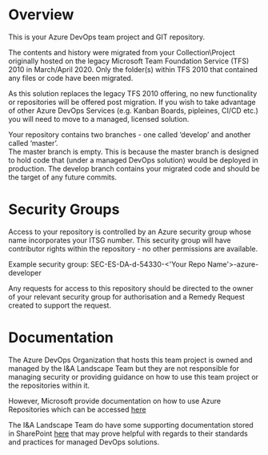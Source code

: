 # Overview
This is your Azure DevOps team project and GIT repository.

The contents and history were migrated from your Collection\Project originally hosted on the legacy Microsoft Team Foundation Service (TFS) 2010 in March/April 2020.  Only the folder(s) within TFS 2010 that contained any files or code have been migrated.  

As this solution replaces the legacy TFS 2010 offering, no new functionality or repositories will be offered post migration.  If you wish to take advantage of other Azure DevOps Services (e.g. Kanban Boards, pipleines, CI/CD etc.) you will need to move to a managed, licensed solution.  

Your repository contains two branches - one called ‘develop’ and another called ‘master’.  
The master branch is empty. This is because the master branch is designed to hold code that (under a managed DevOps solution) would be deployed in production.
The develop branch contains your migrated code and should be the target of any future commits.  

# Security Groups
Access to your repository is controlled by an Azure security group whose name incorporates your ITSG number.  This security group will have contributor rights within the repository - no other permissions are available.  

Example security group: SEC-ES-DA-d-54330-<'Your Repo Name'>-azure-developer
  
Any requests for access to this repository should be directed to the owner of your relevant security group for authorisation and a Remedy Request created to support the request.  

# Documentation
The  Azure DevOps Organization that hosts this team project is owned and managed by the I&A Landscape Team but they are not responsible for managing security or providing guidance on how to use this team project or the repositories within it.

However, Microsoft provide documentation on how to use Azure Repositories which can be accessed [here](https://docs.microsoft.com/en-gb/azure/devops/repos/?view=azure-devops)

The I&A Landscape Team do have some supporting documentation stored in SharePoint [here](https://unilever.sharepoint.com/sites/IATechDevelopersTesters/Shared%20Documents/Forms/AllItems.aspx?RootFolder=%2Fsites%2FIATechDevelopersTesters%2FShared%20Documents%2FGeneral&FolderCTID=0x012000BD59F07527E67E469D73EA1BB40B85D8) that may prove helpful with regards to their standards and practices for managed DevOps solutions. 
